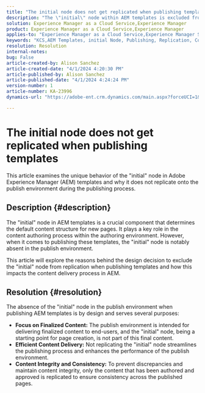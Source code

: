 ```yaml
---
title: "The initial node does not get replicated when publishing templates"
description: "The \"initial\" node within AEM templates is excluded from publishing during the replication process."
solution: Experience Manager as a Cloud Service,Experience Manager
product: Experience Manager as a Cloud Service,Experience Manager
applies-to: "Experience Manager as a Cloud Service,Experience Manager Sites,Experience Manager 6.5"
keywords: "KCS,AEM Templates, initial Node, Publishing, Replication, Content Authoring, Publish Environment, Page Creation"
resolution: Resolution
internal-notes: 
bug: False
article-created-by: Alison Sanchez
article-created-date: "4/1/2024 4:20:30 PM"
article-published-by: Alison Sanchez
article-published-date: "4/1/2024 4:24:24 PM"
version-number: 1
article-number: KA-23996
dynamics-url: "https://adobe-ent.crm.dynamics.com/main.aspx?forceUCI=1&pagetype=entityrecord&etn=knowledgearticle&id=deeab5bc-43f0-ee11-904c-6045bd0065f9"

---
```

# The initial node does not get replicated when publishing templates


This article examines the unique behavior of the "initial" node in Adobe Experience Manager (AEM) templates and why it does not replicate onto the publish environment during the publishing process.

## Description {#description}


The "initial" node in AEM templates is a crucial component that determines the default content structure for new pages. It plays a key role in the content authoring process within the authoring environment. However, when it comes to publishing these templates, the "initial" node is notably absent in the publish environment.

This article will explore the reasons behind the design decision to exclude the "initial" node from replication when publishing templates and how this impacts the content delivery process in AEM.


## Resolution {#resolution}


The absence of the "initial" node in the publish environment when publishing AEM templates is by design and serves several purposes:

- <b>Focus on Finalized Content:</b> The publish environment is intended for delivering finalized content to end-users, and the "initial" node, being a starting point for page creation, is not part of this final content.
- <b>Efficient Content Delivery:</b> Not replicating the "initial" node streamlines the publishing process and enhances the performance of the publish environment.
- <b>Content Integrity and Consistency:</b> To prevent discrepancies and maintain content integrity, only the content that has been authored and approved is replicated to ensure consistency across the published pages.

